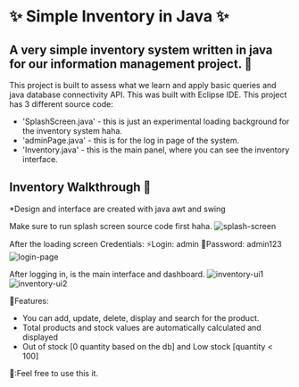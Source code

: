 # ✨ Simple Inventory in Java ✨ 

##  A very simple inventory system written in java for our information management project. 🍍

This project is built to assess what we learn and apply basic queries and java database connectivity API. This was built with Eclipse IDE.
This project has 3 different source code:

* 'SplashScreen.java' - this is just an experimental loading background for the inventory system haha.
* 'adminPage.java' - this is for the log in page of the system.
*  'Inventory.java' - this is the main panel, where you can see the inventory interface.

## Inventory Walkthrough 🚶 
*Design and interface are created with java awt and swing

Make sure to run splash screen source code first haha.
 ![splash-screen](https://github.com/httparch/Simple-Inventory-with-Database/assets/115735884/b7f43a2a-77b7-4029-a59b-00d7bde3a4a9)


After the loading screen
Credentials:
⚡Login: admin
🔑Password: admin123
![login-page](https://github.com/httparch/Simple-Inventory-with-Database/assets/115735884/d2720811-ebcf-4757-95fb-cac25e100b3f)

After logging in, is the main interface and dashboard.
![inventory-ui1](https://github.com/httparch/Simple-Inventory-with-Database/assets/115735884/07fadcea-6dea-4450-9094-75a76c90787a)
![inventory-ui2](https://github.com/httparch/Simple-Inventory-with-Database/assets/115735884/12fba170-f7a5-452e-a32a-74f88ad82a9b)


🐤Features:

* You can add, update, delete, display and search for the product.
* Total products and stock values are automatically calculated and displayed
* Out of stock [0 quantity based on the db] and Low stock [quantity < 100]
  
📝:Feel free to use this it.



